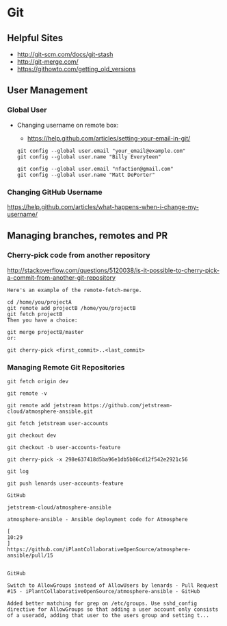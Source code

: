 # Git

## Helpful Sites
* <http://git-scm.com/docs/git-stash>
* <http://git-merge.com/>
* <https://githowto.com/getting_old_versions>

## User Management
### Global User

* Changing username on remote box:
	* <https://help.github.com/articles/setting-your-email-in-git/>

	```
	git config --global user.email "your_email@example.com"
	git config --global user.name "Billy Everyteen"
	 
	git config --global user.email "nfaction@gmail.com"
	git config --global user.name "Matt DePorter"
	```

### Changing GitHub Username
<https://help.github.com/articles/what-happens-when-i-change-my-username/>

## Managing branches, remotes and PR

### Cherry-pick code from another repository

<http://stackoverflow.com/questions/5120038/is-it-possible-to-cherry-pick-a-commit-from-another-git-repository>

```
Here's an example of the remote-fetch-merge.

cd /home/you/projectA
git remote add projectB /home/you/projectB
git fetch projectB
Then you have a choice:

git merge projectB/master
or:

git cherry-pick <first_commit>..<last_commit>
```

### Managing Remote Git Repositories

```
git fetch origin dev
 
git remote -v
 
git remote add jetstream https://github.com/jetstream-cloud/atmosphere-ansible.git
 
git fetch jetstream user-accounts
 
git checkout dev
 
git checkout -b user-accounts-feature
 
git cherry-pick -x 298e637418d5ba96e1db5b86cd12f542e2921c56
 
git log
 
git push lenards user-accounts-feature
 
GitHub
 
jetstream-cloud/atmosphere-ansible
 
atmosphere-ansible - Ansible deployment code for Atmosphere
 
[
10:29
]
https://github.com/iPlantCollaborativeOpenSource/atmosphere-ansible/pull/15
 
 
GitHub
 
Switch to AllowGroups instead of AllowUsers by lenards · Pull Request #15 · iPlantCollaborativeOpenSource/atmosphere-ansible · GitHub
 
Added better matching for grep on /etc/groups. Use sshd_config directive for AllowGroups so that adding a user account only consists of a useradd, adding that user to the users group and setting t...
```
